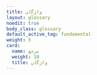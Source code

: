 ```yaml
---
title: واژگان
layout: glossary
noedit: true
body_class: glossary
default_active_tag: fundamental
weight: 5
card:
  name: مرجع
  weight: 10
  title: واژگان
---
```


